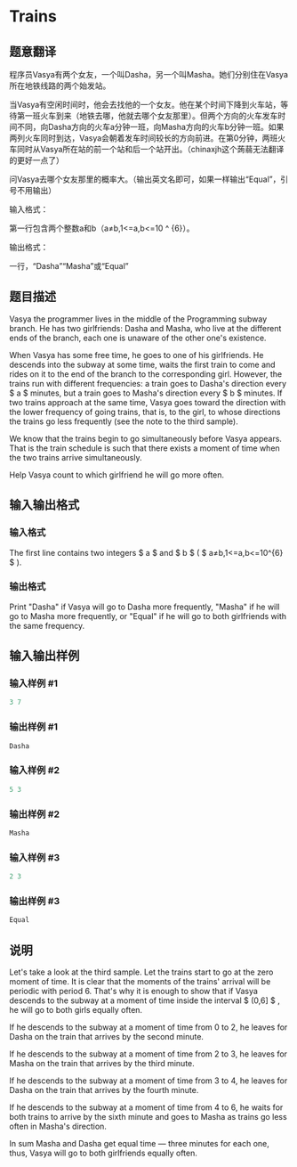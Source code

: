 # Trains

## 题意翻译

程序员Vasya有两个女友，一个叫Dasha，另一个叫Masha。她们分别住在Vasya所在地铁线路的两个始发站。

当Vasya有空闲时间时，他会去找他的一个女友。他在某个时间下降到火车站，等待第一班火车到来（地铁去哪，他就去哪个女友那里）。但两个方向的火车发车时间不同，向Dasha方向的火车a分钟一班，向Masha方向的火车b分钟一班。如果两列火车同时到达，Vasya会朝着发车时间较长的方向前进。在第0分钟，两班火车同时从Vasya所在站的前一个站和后一个站开出。（chinaxjh这个蒟蒻无法翻译的更好一点了）

问Vasya去哪个女友那里的概率大。（输出英文名即可，如果一样输出“Equal”，引号不用输出）

输入格式：

第一行包含两个整数a和b（a≠b,1<=a,b<=10 ^ {6}）。

输出格式：

一行，“Dasha”“Masha”或“Equal”

## 题目描述

Vasya the programmer lives in the middle of the Programming subway branch. He has two girlfriends: Dasha and Masha, who live at the different ends of the branch, each one is unaware of the other one's existence.

When Vasya has some free time, he goes to one of his girlfriends. He descends into the subway at some time, waits the first train to come and rides on it to the end of the branch to the corresponding girl. However, the trains run with different frequencies: a train goes to Dasha's direction every $ a $ minutes, but a train goes to Masha's direction every $ b $ minutes. If two trains approach at the same time, Vasya goes toward the direction with the lower frequency of going trains, that is, to the girl, to whose directions the trains go less frequently (see the note to the third sample).

We know that the trains begin to go simultaneously before Vasya appears. That is the train schedule is such that there exists a moment of time when the two trains arrive simultaneously.

Help Vasya count to which girlfriend he will go more often.

## 输入输出格式

### 输入格式

The first line contains two integers $ a $ and $ b $ ( $ a≠b,1<=a,b<=10^{6} $ ).

### 输出格式

Print "Dasha" if Vasya will go to Dasha more frequently, "Masha" if he will go to Masha more frequently, or "Equal" if he will go to both girlfriends with the same frequency.

## 输入输出样例

### 输入样例 #1

```cpp
3 7

```
### 输出样例 #1

```cpp
Dasha

```
### 输入样例 #2

```cpp
5 3

```
### 输出样例 #2

```cpp
Masha

```
### 输入样例 #3

```cpp
2 3

```
### 输出样例 #3

```cpp
Equal

```
## 说明

Let's take a look at the third sample. Let the trains start to go at the zero moment of time. It is clear that the moments of the trains' arrival will be periodic with period 6. That's why it is enough to show that if Vasya descends to the subway at a moment of time inside the interval $ (0,6] $ , he will go to both girls equally often.

If he descends to the subway at a moment of time from 0 to 2, he leaves for Dasha on the train that arrives by the second minute.

If he descends to the subway at a moment of time from 2 to 3, he leaves for Masha on the train that arrives by the third minute.

If he descends to the subway at a moment of time from 3 to 4, he leaves for Dasha on the train that arrives by the fourth minute.

If he descends to the subway at a moment of time from 4 to 6, he waits for both trains to arrive by the sixth minute and goes to Masha as trains go less often in Masha's direction.

In sum Masha and Dasha get equal time — three minutes for each one, thus, Vasya will go to both girlfriends equally often.

